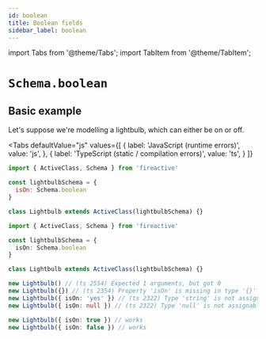 ```yaml
---
id: boolean
title: Boolean fields
sidebar_label: boolean
---
```


import Tabs from '@theme/Tabs';
import TabItem from '@theme/TabItem';

# `Schema.boolean`

## Basic example
Let's suppose we're modelling a lightbulb, which can either be on or off.

<Tabs
  defaultValue="js"
  values={[
    { label: 'JavaScript (runtime errors)', value: 'js', },
    { label: 'TypeScript (static / compilation errors)', value: 'ts', }
  ]}
>
<TabItem value='js'>

```js title='runtime errors'
import { ActiveClass, Schema } from 'fireactive'

const lightbulbSchema = {
  isOn: Schema.boolean
}

class Lightbulb extends ActiveClass(lightbulbSchema) {}


```

</TabItem>
<TabItem value='ts'>

```ts
import { ActiveClass, Schema } from 'fireactive'

const lightbulbSchema = {
  isOn: Schema.boolean
}

class Lightbulb extends ActiveClass(lightbulbSchema) {}

new Lightbulb() // (ts 2554) Expected 1 arguments, but got 0
new Lightbulb({}) // (ts 2354) Property 'isOn' is missing in type '{}' but required in...
new Lightbulb({ isOn: 'yes' }) // (ts 2322) Type 'string' is not assignable to type 'boolean'
new Lightbulb({ isOn: null }) // (ts 2322) Type 'null' is not assignable to type 'boolean'

new Lightbulb({ isOn: true }) // works
new Lightbulb({ isOn: false }) // works
```

</TabItem>
</Tabs>